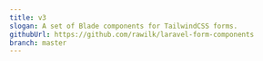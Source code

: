 ```yaml
---
title: v3
slogan: A set of Blade components for TailwindCSS forms.
githubUrl: https://github.com/rawilk/laravel-form-components
branch: master
---
```

